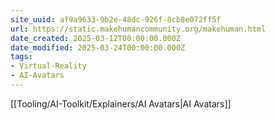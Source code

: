 ```yaml
---
site_uuid: af9a9633-9b2e-48dc-926f-8cb8e072ff5f
url: https://static.makehumancommunity.org/makehuman.html
date_created: 2025-03-12T00:00:00.000Z
date_modified: 2025-03-24T00:00:00.000Z
tags:
- Virtual-Reality
- AI-Avatars
---
```















[[Tooling/AI-Toolkit/Explainers/AI Avatars|AI Avatars]]
